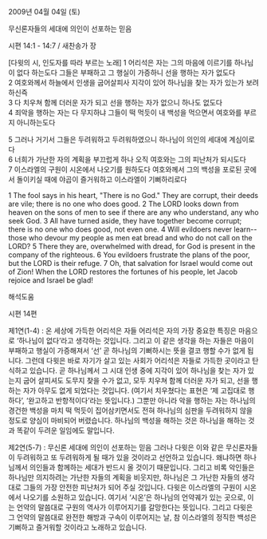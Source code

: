 2009년 04월 04일 (토)

무신론자들의 세대에 의인이 선포하는 믿음



시편 14:1 - 14:7 / 새찬송가  장


[다윗의 시, 인도자를 따라 부르는 노래] 
1 어리석은 자는 그의 마음에 이르기를 하나님이 없다 하는도다 
 그들은 부패하고 그 행실이 가증하니 
 선을 행하는 자가 없도다  
2 여호와께서 하늘에서 인생을 굽어살피사 
 지각이 있어 하나님을 찾는 자가 있는가 보려 하신즉  
3 다 치우쳐 함께 더러운 자가 되고 선을 행하는 자가 없으니 하나도 없도다  
4 죄악을 행하는 자는 다 무지하냐 
 그들이 떡 먹듯이 내 백성을 먹으면서 
 여호와를 부르지 아니하는도다  

5 그러나 거기서 그들은 두려워하고 두려워하였으니 
 하나님이 의인의 세대에 계심이로다  
6 너희가 가난한 자의 계획을 부끄럽게 하나 
 오직 여호와는 그의 피난처가 되시도다  
7 이스라엘의 구원이 시온에서 나오기를 원하도다 
 여호와께서 그의 백성을 포로된 곳에서 돌이키실 때에 
 야곱이 즐거워하고 이스라엘이 기뻐하리로다 

1 The fool says in his heart, "There is no God." They are corrupt, their deeds are vile; there is no one who does good. 2 The LORD looks down from heaven on the sons of men to see if there are any who understand, any who seek God. 3 All have turned aside, they have together become corrupt; there is no one who does good, not even one. 4 Will evildoers never learn-- those who devour my people as men eat bread and who do not call on the LORD? 5 There they are, overwhelmed with dread, for God is present in the company of the righteous. 6 You evildoers frustrate the plans of the poor, but the LORD is their refuge. 7 Oh, that salvation for Israel would come out of Zion! When the LORD restores the fortunes of his people, let Jacob rejoice and Israel be glad!

해석도움





시편 14편 

제1연(1-4) : 온 세상에 가득한 어리석은 자들
어리석은 자의 가장 중요한 특징은 마음으로 ‘하나님이 없다’라고 생각하는 것입니다. 그리고 이 같은 생각을 하는 자들은 마음이 부패하고 행실이 가증해져서 ‘선’ 곧 하나님의 기뻐하시는 뜻을 결코 행할 수가 없게 됩니다. 그런데 다윗은 바로 자기가 살고 있는 사회가 어리석은 자들로 가득한 곳이라고 탄식하고 있습니다. 곧 하나님께서 그 시대 인생 중에 지각이 있어 하나님을 찾는 자가 있는지 굽어 살피셔도 도무지 찾을 수가 없고, 모두 치우쳐 함께 더러운 자가 되고, 선을 행하는 자가 아무도 없게 되었다는 것입니다. (여기서 치우쳤다는 표현은 ‘제 고집대로 행하다’, ‘완고하고 반항적이다’라는 뜻입니다.) 그뿐만 아니라 악을 행하는 자는 하나님의 경건한 백성을 마치 떡 먹듯이 집어삼키면서도 전혀 하나님의 심판을 두려워하지 않을 정도로 양심이 마비되어 버렸습니다. 하나님의 백성을 해하는 것은 하나님을 해하는 것과 똑같이 두려운 일임에도 말입니다.    

제2연(5-7) : 무신론 세대에 의인이 선포하는 믿음 
그러나 다윗은 이와 같은 무신론자들이 두려워하고 또 두려워하게 될 때가 있을 것이라고 선언하고 있습니다. 왜냐하면 하나님께서 의인들과 함께하는 세대가 반드시 올 것이기 때문입니다. 그리고 비록 악인들은 하나님만 의지하려는 가난한 자들의 계획을 비웃지만, 하나님은 그 가난한 자들의 생각대로 그들의 가장 안전한 피난처가 되어 주실 것입니다. 다윗은 이스라엘의 구원이 시온에서 나오기를 소원하고 있습니다. 여기서 ‘시온’은 하나님의 언약궤가 있는 곳으로, 이는 언약의 말씀대로 구원의 역사가 이루어지기를 갈망한다는 뜻입니다. 그리고 다윗은 그 언약의 말씀대로 완전한 해방과 구속이 이루어지는 날, 참 이스라엘의 정직한 백성은 기뻐하고 즐거워할 것이라고 노래하고 있습니다.